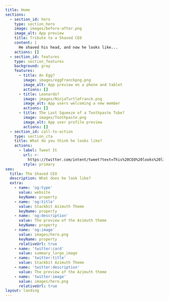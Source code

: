 ```yaml
---
title: Home
sections:
  - section_id: hero
    type: section_hero
    image: images/before-after.png
    image_alt: App preview
    title: Tribute to a Shaved CEO
    content: |
      He shaved his head, and now he looks like...
    actions: []
  - section_id: features
    type: section_features
    background: gray
    features:
      - title: An Egg?
        image: images/eggFranckpng.png
        image_alt: App preview on a phone and tablet
        actions: []
      - title: Leonardo?
        image: images/NinjaTurtleFranck.png
        image_alt: App users welcoming a new member
        actions: []
      - title: The Last Squeeze of a Toothpaste Tube?
        image: images/Toothpaste.png
        image_alt: App user profile preview
        actions: []
  - section_id: call-to-action
    type: section_cta
    title: What do you think he looks like?
    actions:
      - label: Tweet It
        url: >-
          https://twitter.com/intent/tweet?text=This%20CEO%20looks%20like%3A%0A%0A%F0%9F%91%89%0A%0Ahttps%3A//www.youtube.com/watch?v=dQw4w9WgXcQ
        style: primary
seo:
  title: The Shaved CEO
  description: What does he look like?
  extra:
    - name: 'og:type'
      value: website
      keyName: property
    - name: 'og:title'
      value: Stackbit Azimuth Theme
      keyName: property
    - name: 'og:description'
      value: The preview of the Azimuth theme
      keyName: property
    - name: 'og:image'
      value: images/hero.png
      keyName: property
      relativeUrl: true
    - name: 'twitter:card'
      value: summary_large_image
    - name: 'twitter:title'
      value: Stackbit Azimuth Theme
    - name: 'twitter:description'
      value: The preview of the Azimuth theme
    - name: 'twitter:image'
      value: images/hero.png
      relativeUrl: true
layout: landing
---
```

